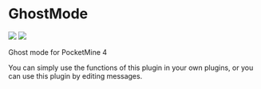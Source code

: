 # GhostMode
[![](https://poggit.pmmp.io/shield.state/Ghost)](https://poggit.pmmp.io/p/Ghost)
<a href="https://poggit.pmmp.io/p/Ghost"><img src="https://poggit.pmmp.io/shield.state/Ghost"></a>

Ghost mode for PocketMine 4 

You can simply use the functions of this plugin in your own plugins, or you can use this plugin by editing messages.
